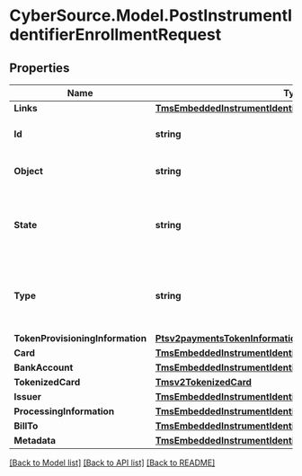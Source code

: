 # CyberSource.Model.PostInstrumentIdentifierEnrollmentRequest
## Properties

Name | Type | Description | Notes
------------ | ------------- | ------------- | -------------
**Links** | [**TmsEmbeddedInstrumentIdentifierLinks**](TmsEmbeddedInstrumentIdentifierLinks.md) |  | [optional] 
**Id** | **string** | The Id of the Instrument Identifier Token.  | [optional] 
**Object** | **string** | The type.  Possible Values: - instrumentIdentifier  | [optional] 
**State** | **string** | Issuers state for the card number. Possible Values: - ACTIVE - CLOSED : The account has been closed.  | [optional] 
**Type** | **string** | The type of Instrument Identifier. Possible Values: - enrollable card - enrollable token  | [optional] 
**TokenProvisioningInformation** | [**Ptsv2paymentsTokenInformationTokenProvisioningInformation**](Ptsv2paymentsTokenInformationTokenProvisioningInformation.md) |  | [optional] 
**Card** | [**TmsEmbeddedInstrumentIdentifierCard**](TmsEmbeddedInstrumentIdentifierCard.md) |  | [optional] 
**BankAccount** | [**TmsEmbeddedInstrumentIdentifierBankAccount**](TmsEmbeddedInstrumentIdentifierBankAccount.md) |  | [optional] 
**TokenizedCard** | [**Tmsv2TokenizedCard**](Tmsv2TokenizedCard.md) |  | [optional] 
**Issuer** | [**TmsEmbeddedInstrumentIdentifierIssuer**](TmsEmbeddedInstrumentIdentifierIssuer.md) |  | [optional] 
**ProcessingInformation** | [**TmsEmbeddedInstrumentIdentifierProcessingInformation**](TmsEmbeddedInstrumentIdentifierProcessingInformation.md) |  | [optional] 
**BillTo** | [**TmsEmbeddedInstrumentIdentifierBillTo**](TmsEmbeddedInstrumentIdentifierBillTo.md) |  | [optional] 
**Metadata** | [**TmsEmbeddedInstrumentIdentifierMetadata**](TmsEmbeddedInstrumentIdentifierMetadata.md) |  | [optional] 

[[Back to Model list]](../README.md#documentation-for-models) [[Back to API list]](../README.md#documentation-for-api-endpoints) [[Back to README]](../README.md)

